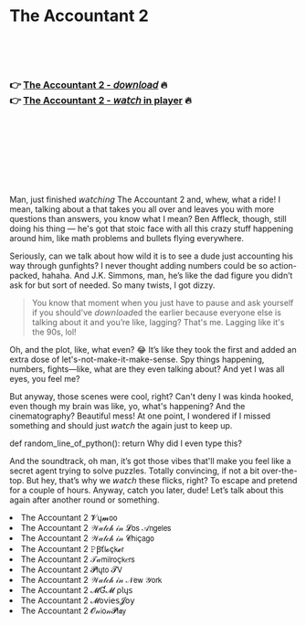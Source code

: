 <h1>The Accountant 2</h1>

<br><br><br>

<h3>👉 <a href="https://Kens-chincvertegutt1984.github.io/tmpmnknstg/">The Accountant 2 - 𝘥𝘰𝘸𝘯𝘭𝘰𝘢𝘥</a> 🔥<br>
👉 <a href="https://Kens-chincvertegutt1984.github.io/tmpmnknstg/">The Accountant 2 - 𝘸𝘢𝘵𝘤𝘩 in player</a> 🔥
</h3>



<br><br><br><br><br><br><br>


Man, just finished 𝘸𝘢𝘵𝘤𝘩𝘪𝘯𝘨 The Accountant 2 and, whew, what a ride! I mean, talking about a   that takes you all over and leaves you with more questions than answers, you know what I mean? Ben Affleck, though, still doing his thing — he's got that stoic face with all this crazy stuff happening around him, like math problems and bullets flying everywhere. 

Seriously, can we talk about how wild it is to see a dude just accounting his way through gunfights? I never thought adding numbers could be so action-packed, hahaha. And J.K. Simmons, man, he’s like the dad figure you didn’t ask for but sort of needed. So many twists, I got dizzy. 

> You know that moment when you just have to pause and ask yourself if you should've 𝘥𝘰𝘸𝘯𝘭𝘰𝘢𝘥ed the   earlier because everyone else is talking about it and you’re like, lagging? That's me. Lagging like it's the 90s, lol!

Oh, and the plot, like, what even? 😂 It’s like they took the first   and added an extra dose of let's-not-make-it-make-sense. Spy things happening, numbers, fights—like, what are they even talking about? And yet I was all eyes, you feel me?

But anyway, those scenes were cool, right? Can't deny I was kinda hooked, even though my brain was like, yo, what's happening? And the cinematography? Beautiful mess! At one point, I wondered if I missed something and should just 𝘸𝘢𝘵𝘤𝘩 the   again just to keep up.

def random_line_of_python():
    return Why did I even type this?

And the soundtrack, oh man, it’s got those vibes that'll make you feel like a secret agent trying to solve puzzles. Totally convincing, if not a bit over-the-top. But hey, that’s why we 𝘸𝘢𝘵𝘤𝘩 these flicks, right? To escape and pretend for a couple of hours. Anyway, catch you later, dude! Let’s talk about this again after another round or something.

<li>The Accountant 2 𝓥ų𝓶𝗈𝗈</li>
<li>The Accountant 2 𝒲𝒶𝓉𝒸𝒽 𝒾𝓃 𝓛𝗈𝗌 𝒜𝗇𝗀𝖾𝗅𝖾𝗌</li>
<li>The Accountant 2 𝒲𝒶𝓉𝒸𝒽 𝒾𝓃 𝓒𝗁𝗂ç𝖺𝗀𝗈</li>
<li>The Accountant 2 𝙿Ꞵť𝗅𝓸ç𝗄𝓮𝗋</li>
<li>The Accountant 2 𝒯𝒶𝗆𝗂𝗅𝗋𝗈ç𝗄𝑒𝗋𝗌</li>
<li>The Accountant 2 𝓟𝗅ų𝗍𝗈 𝓣𝖵</li>
<li>The Accountant 2 𝒲𝒶𝓉𝒸𝒽 𝒾𝓃 𝒩𝖾𝗐 𝒴𝗈𝗋𝗄</li>
<li>The Accountant 2 𝓜Ɠ𝓜 ρ𝗅ų𝗌</li>
<li>The Accountant 2 𝓜𝗈ν𝗂𝖾𝗌𝓙𝗈𝗒</li>
<li>The Accountant 2 𝓞𝓃𝗂𝗈𝓃𝓟𝗅𝖆𝗒</li>
